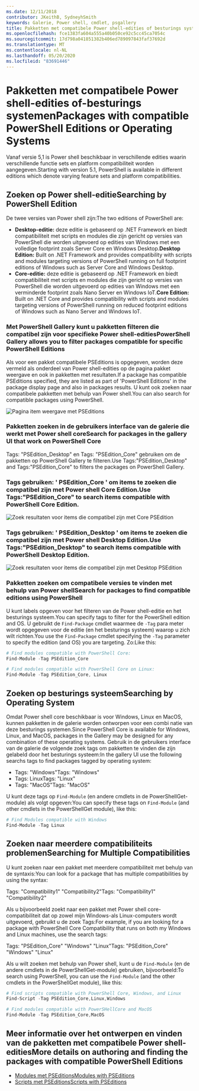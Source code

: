 ```yaml
---
ms.date: 12/11/2018
contributor: JKeithB, SydneyhSmith
keywords: Galerie, Power shell, cmdlet, psgallery
title: Pakketten met compatibele Power shell-edities of besturings systeem
ms.openlocfilehash: fce1383fa604a555a40b050ce92c5cc45ca7054c
ms.sourcegitcommit: 17d798a041851382b406ed789097843faf37692d
ms.translationtype: MT
ms.contentlocale: nl-NL
ms.lasthandoff: 05/20/2020
ms.locfileid: "83691446"
---
```

# <a name="packages-with-compatible-powershell-editions-or-operating-systems"></a><span data-ttu-id="62fa7-103">Pakketten met compatibele Power shell-edities of-besturings systemen</span><span class="sxs-lookup"><span data-stu-id="62fa7-103">Packages with compatible PowerShell Editions or Operating Systems</span></span>

<span data-ttu-id="62fa7-104">Vanaf versie 5,1 is Power shell beschikbaar in verschillende edities waarin verschillende functie sets en platform compatibiliteit worden aangegeven.</span><span class="sxs-lookup"><span data-stu-id="62fa7-104">Starting with version 5.1, PowerShell is available in different editions which denote varying feature sets and platform compatibilities.</span></span>

## <a name="searching-by-powershell-edition"></a><span data-ttu-id="62fa7-105">Zoeken op Power shell-editie</span><span class="sxs-lookup"><span data-stu-id="62fa7-105">Searching by PowerShell Edition</span></span>

<span data-ttu-id="62fa7-106">De twee versies van Power shell zijn:</span><span class="sxs-lookup"><span data-stu-id="62fa7-106">The two editions of PowerShell are:</span></span>

- <span data-ttu-id="62fa7-107">**Desktop-editie:** deze editie is gebaseerd op .NET Framework en biedt compatibiliteit met scripts en modules die zijn gericht op versies van PowerShell die worden uitgevoerd op edities van Windows met een volledige footprint zoals Server Core en Windows Desktop.</span><span class="sxs-lookup"><span data-stu-id="62fa7-107">**Desktop Edition:** Built on .NET Framework and provides compatibility with scripts and modules targeting versions of PowerShell running on full footprint editions of Windows such as Server Core and Windows Desktop.</span></span>
- <span data-ttu-id="62fa7-108">**Core-editie:** deze editie is gebaseerd op .NET Framework en biedt compatibiliteit met scripts en modules die zijn gericht op versies van PowerShell die worden uitgevoerd op edities van Windows met een verminderde footprint zoals Nano Server en Windows IoT.</span><span class="sxs-lookup"><span data-stu-id="62fa7-108">**Core Edition:** Built on .NET Core and provides compatibility with scripts and modules targeting versions of PowerShell running on reduced footprint editions of Windows such as Nano Server and Windows IoT.</span></span>

### <a name="powershell-gallery-allows-you-to-filter-packages-compatible-for-specific-powershell-editions"></a><span data-ttu-id="62fa7-109">Met PowerShell Gallery kunt u pakketten filteren die compatibel zijn voor specifieke Power shell-edities</span><span class="sxs-lookup"><span data-stu-id="62fa7-109">PowerShell Gallery allows you to filter packages compatible for specific PowerShell Editions</span></span>

<span data-ttu-id="62fa7-110">Als voor een pakket compatibele PSEditions is opgegeven, worden deze vermeld als onderdeel van Power shell-edities op de pagina pakket weergave en ook in pakketten met resultaten.</span><span class="sxs-lookup"><span data-stu-id="62fa7-110">If a package has compatible PSEditions specified, they are listed as part of 'PowerShell Editions' in the package display page and also in packages results.</span></span>
<span data-ttu-id="62fa7-111">U kunt ook zoeken naar compatibele pakketten met behulp van Power shell.</span><span class="sxs-lookup"><span data-stu-id="62fa7-111">You can also search for compatible packages using PowerShell.</span></span>

![Pagina item weergave met PSEditions](media/searching-by-compatibility/packagedisplaypagewithpseditions.PNG)

### <a name="search-for-packages-in-the-gallery-ui-that-work-on-powershell-core"></a><span data-ttu-id="62fa7-113">Pakketten zoeken in de gebruikers interface van de galerie die werkt met Power shell core</span><span class="sxs-lookup"><span data-stu-id="62fa7-113">Search for packages in the gallery UI that work on PowerShell Core</span></span>

<span data-ttu-id="62fa7-114">Tags: "PSEdition_Desktop" en Tags: "PSEdition_Core" gebruiken om de pakketten op PowerShell Gallery te filteren.</span><span class="sxs-lookup"><span data-stu-id="62fa7-114">Use Tags:"PSEdition_Desktop" and Tags:"PSEdition_Core" to filters the packages on PowerShell Gallery.</span></span>

### <a name="use-tagspsedition_core-to-search-items-compatible-with-powershell-core-edition"></a><span data-ttu-id="62fa7-115">Tags gebruiken: ' PSEdition_Core ' om items te zoeken die compatibel zijn met Power shell Core Edition.</span><span class="sxs-lookup"><span data-stu-id="62fa7-115">Use Tags:"PSEdition_Core" to search items compatible with PowerShell Core Edition.</span></span>

![Zoek resultaten voor items die compatibel zijn met Core PSEdition](media/searching-by-compatibility/searchresultswithpseditions.PNG)

### <a name="use-tagspsedition_desktop-to-search-items-compatible-with-powershell-desktop-edition"></a><span data-ttu-id="62fa7-117">Tags gebruiken: ' PSEdition_Desktop ' om items te zoeken die compatibel zijn met Power shell Desktop Edition.</span><span class="sxs-lookup"><span data-stu-id="62fa7-117">Use Tags:"PSEdition_Desktop" to search items compatible with PowerShell Desktop Edition.</span></span>

![Zoek resultaten voor items die compatibel zijn met Desktop PSEdition](media/searching-by-compatibility/searchresultswithpseditionsdesktop.PNG)

### <a name="search-for-packages-to-find-compatible-editions-using-powershell"></a><span data-ttu-id="62fa7-119">Pakketten zoeken om compatibele versies te vinden met behulp van Power shell</span><span class="sxs-lookup"><span data-stu-id="62fa7-119">Search for packages to find compatible editions using PowerShell</span></span>
<span data-ttu-id="62fa7-120">U kunt labels opgeven voor het filteren van de Power shell-editie en het besturings systeem.</span><span class="sxs-lookup"><span data-stu-id="62fa7-120">You can specify tags to filter for the PowerShell edition and OS.</span></span>
<span data-ttu-id="62fa7-121">U gebruikt de `Find-Package` cmdlet waarmee de `-Tag` para meter wordt opgegeven voor de editie (en het besturings systeem) waarop u zich wilt richten.</span><span class="sxs-lookup"><span data-stu-id="62fa7-121">You use the `Find-Package` cmdlet specifying the `-Tag` parameter to specify the edition (and OS) you are targeting.</span></span>
<span data-ttu-id="62fa7-122">Zo:</span><span class="sxs-lookup"><span data-stu-id="62fa7-122">Like this:</span></span>

```powershell
# Find modules compatible with PowerShell Core:
Find-Module -Tag PSEdition_Core

# Find modules compatible with PowerShell Core on Linux:
Find-Module -Tag PSEdition_Core, Linux
```

## <a name="searching-by-operating-system"></a><span data-ttu-id="62fa7-123">Zoeken op besturings systeem</span><span class="sxs-lookup"><span data-stu-id="62fa7-123">Searching by Operating System</span></span>

<span data-ttu-id="62fa7-124">Omdat Power shell core beschikbaar is voor Windows, Linux en MacOS, kunnen pakketten in de galerie worden ontworpen voor een combi natie van deze besturings systemen.</span><span class="sxs-lookup"><span data-stu-id="62fa7-124">Since PowerShell Core is available for Windows, Linux, and MacOS, packages in the Gallery may be designed for any combination of these operating systems.</span></span> <span data-ttu-id="62fa7-125">Gebruik in de gebruikers interface van de galerie de volgende zoek tags om pakketten te vinden die zijn gelabeld door het besturings systeem:</span><span class="sxs-lookup"><span data-stu-id="62fa7-125">In the gallery UI use the following searchs tags to find packages tagged by operating system:</span></span>

- <span data-ttu-id="62fa7-126">Tags: "Windows"</span><span class="sxs-lookup"><span data-stu-id="62fa7-126">Tags: "Windows"</span></span>
- <span data-ttu-id="62fa7-127">Tags: Linux</span><span class="sxs-lookup"><span data-stu-id="62fa7-127">Tags: "Linux"</span></span>
- <span data-ttu-id="62fa7-128">Tags: "MacOS"</span><span class="sxs-lookup"><span data-stu-id="62fa7-128">Tags: "MacOS"</span></span>

<span data-ttu-id="62fa7-129">U kunt deze tags op `Find-Module` (en andere cmdlets in de PowerShellGet-module) als volgt opgeven:</span><span class="sxs-lookup"><span data-stu-id="62fa7-129">You can specify these tags on `Find-Module` (and other cmdlets in the PowerShellGet module), like this:</span></span>

```powershell
# Find Modules compatible with Windows
Find-Module -Tag Linux
```

## <a name="searching-for-multiple-compatibilities"></a><span data-ttu-id="62fa7-130">Zoeken naar meerdere compatibiliteits problemen</span><span class="sxs-lookup"><span data-stu-id="62fa7-130">Searching for Multiple Compatibilities</span></span>

<span data-ttu-id="62fa7-131">U kunt zoeken naar een pakket met meerdere compatibiliteit met behulp van de syntaxis:</span><span class="sxs-lookup"><span data-stu-id="62fa7-131">You can look for a package that has multiple compatibilities by using the syntax:</span></span>

<span data-ttu-id="62fa7-132">Tags: "Compatibility1" "Compatibility2"</span><span class="sxs-lookup"><span data-stu-id="62fa7-132">Tags: "Compatibility1" "Compatibility2"</span></span>

<span data-ttu-id="62fa7-133">Als u bijvoorbeeld zoekt naar een pakket met Power shell core-compatibiliteit dat op zowel mijn Windows-als Linux-computers wordt uitgevoerd, gebruikt u de zoek Tags:</span><span class="sxs-lookup"><span data-stu-id="62fa7-133">For example, if you are looking for a package with PowerShell Core Compatibility that runs on both my Windows and Linux machines, use the search tags:</span></span>

<span data-ttu-id="62fa7-134">Tags: "PSEdition_Core" "Windows" "Linux"</span><span class="sxs-lookup"><span data-stu-id="62fa7-134">Tags: "PSEdition_Core" "Windows" "Linux"</span></span>

<span data-ttu-id="62fa7-135">Als u wilt zoeken met behulp van Power shell, kunt u de `Find-Module` (en de andere cmdlets in de PowerShellGet-module) gebruiken, bijvoorbeeld:</span><span class="sxs-lookup"><span data-stu-id="62fa7-135">To search using PowerShell, you can use the `Find-Module` (and the other cmdlets in the PowerShellGet module), like this:</span></span>

```powershell
# Find scripts compatible with PowerShell Core, Windows, and Linux
Find-Script -Tag PSEdition_Core,Linux,Windows

# Find modules compatible with PowerSHellCore and MacOS
Find-Module -Tag PSEdition_Core,MacOS
```

## <a name="more-details-on-authoring-and-finding-the-packages-with-compatible-powershell-editions"></a><span data-ttu-id="62fa7-136">Meer informatie over het ontwerpen en vinden van de pakketten met compatibele Power shell-edities</span><span class="sxs-lookup"><span data-stu-id="62fa7-136">More details on authoring and finding the packages with compatible PowerShell Editions</span></span>

- [<span data-ttu-id="62fa7-137">Modules met PSEditions</span><span class="sxs-lookup"><span data-stu-id="62fa7-137">Modules with PSEditions</span></span>](../../concepts/module-psedition-support.md)
- [<span data-ttu-id="62fa7-138">Scripts met PSEditions</span><span class="sxs-lookup"><span data-stu-id="62fa7-138">Scripts with PSEditions</span></span>](../../concepts/script-psedition-support.md)
